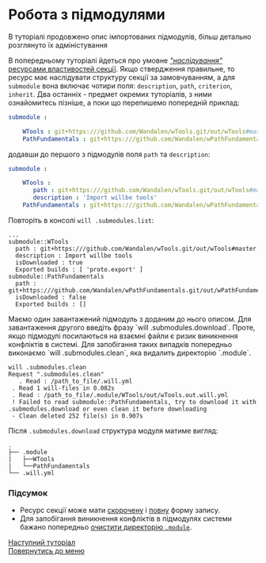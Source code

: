 # Робота з підмодулями

В туторіалі продовжено опис імпортованих підмодулів, більш детально розглянуто їх адміністування

В попередньому туторіалі йдеться про умовне [_"наслідування"_ ресурсами властивостей секції](ImportingSubmodules.md#resource-inheritation). Якщо ствердження правильне, то ресурс має наслідувати структуру секції за замовчуванням, а для `submodule` вона включає чотири поля: `description`, `path`, `criterion`, `inherit`. Два останніх - предмет окремих туторіалів, з ними ознайомитесь пізніше, а поки що перепишемо попередній приклад:
<a name="short-form">
```yaml
submodule :

    WTools : git+https:///github.com/Wandalen/wTools.git/out/wTools#master  
    PathFundamentals : git+https:///github.com/Wandalen/wPathFundamentals.git/out/wPathFundamentals#master

```

додавши до першого з підмодулів поля `path` та `description`:
<a name="full-form">
```yaml
submodule :

    WTools :
       path : git+https:///github.com/Wandalen/wTools.git/out/wTools#master
       description : 'Import willbe tools'  
    PathFundamentals : git+https:///github.com/Wandalen/wPathFundamentals.git/out/wPathFundamentals#master

```

Повторіть в консолі `will .submodules.list`:
```
...
submodule::WTools
  path : git+https:///github.com/Wandalen/wTools.git/out/wTools#master
  description : Import willbe tools
  isDownloaded : true
  Exported builds : [ 'proto.export' ]
submodule::PathFundamentals
  path : git+https:///github.com/Wandalen/wPathFundamentals.git/out/wPathFundamentals#master
  isDownloaded : false
  Exported builds : []

```  

<a name="submodules-cleaning">
Маємо один завантажений підмодуль з доданим до нього описом. Для завантаження другого введіть фразу `will .submodules.download`. Проте, якщо підмодулі посилаються на взаємні файли є ризик виникнення конфліктів в системі. Для запобігання таких випадків попередньо виконаємо `will .submodules.clean`, яка видалить директорію `.module`.

```
will .submodules.clean
Request ".submodules.clean"
   . Read : /path_to_file/.will.yml
 . Read 1 will-files in 0.082s
 . Read : /path_to_file/.module/WTools/out/wTools.out.will.yml
 ! Failed to read submodule::PathFundamentals, try to download it with .submodules.download or even clean it before downloading
 - Clean deleted 252 file(s) in 0.907s  
```

Після `.submodules.download` структура модуля матиме вигляд:
```
.
├── .module
|   ├──WTools
|   └──PathFundamentals
└── .will.yml
```  

### Підсумок
- Ресурс секції може мати [скорочену](#short-form) і [повну](#full-form) форму запису.
- Для запобігання виникнення конфліктів в підмодулях системи бажано попередньо [очистити директорію `.module`](#submodules-cleaning).

[Наступний туторіал]()  
[Повернутись до меню](Topics.ukr.md)
